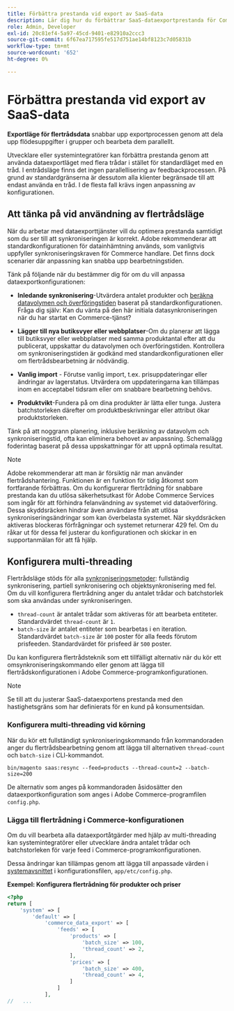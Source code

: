 ```yaml
---
title: Förbättra prestanda vid export av SaaS-data
description: Lär dig hur du förbättrar SaaS-dataexportprestanda för Commerce Services genom att använda dataexportläge med flera trådar.
role: Admin, Developer
exl-id: 20c81ef4-5a97-45cd-9401-e82910a2ccc3
source-git-commit: 6f67ea717595fe517d751ae14bf8123c7d05831b
workflow-type: tm+mt
source-wordcount: '652'
ht-degree: 0%

---
```


# Förbättra prestanda vid export av SaaS-data

**Exportläge för flertrådsdata** snabbar upp exportprocessen genom att dela upp flödesuppgifter i grupper och bearbeta dem parallellt.

Utvecklare eller systemintegratörer kan förbättra prestanda genom att använda dataexportläget med flera trådar i stället för standardläget med en tråd. I entrådsläge finns det ingen parallellisering av feedbackprocessen. På grund av standardgränserna är dessutom alla klienter begränsade till att endast använda en tråd. I de flesta fall krävs ingen anpassning av konfigurationen.

## Att tänka på vid användning av flertrådsläge

När du arbetar med dataexporttjänster vill du optimera prestanda samtidigt som du ser till att synkroniseringen är korrekt.
Adobe rekommenderar att standardkonfigurationen för datainhämtning används, som vanligtvis uppfyller synkroniseringskraven för Commerce handlare. Det finns dock scenarier där anpassning kan snabba upp bearbetningstiden.

Tänk på följande när du bestämmer dig för om du vill anpassa dataexportkonfigurationen:

- **Inledande synkronisering**-Utvärdera antalet produkter och [beräkna datavolymen och överföringstiden](estimate-data-volume-sync-time.md) baserat på standardkonfigurationen. Fråga dig själv: Kan du vänta på den här initiala datasynkroniseringen när du har startat en Commerce-tjänst?

- **Lägger till nya butiksvyer eller webbplatser**-Om du planerar att lägga till butiksvyer eller webbplatser med samma produktantal efter att du publicerat, uppskattar du datavolymen och överföringstiden. Kontrollera om synkroniseringstiden är godkänd med standardkonfigurationen eller om flertrådsbearbetning är nödvändig.

- **Vanlig import** - Förutse vanlig import, t.ex. prisuppdateringar eller ändringar av lagerstatus. Utvärdera om uppdateringarna kan tillämpas inom en acceptabel tidsram eller om snabbare bearbetning behövs.

- **Produktvikt**-Fundera på om dina produkter är lätta eller tunga. Justera batchstorleken därefter om produktbeskrivningar eller attribut ökar produktstorleken.

Tänk på att noggrann planering, inklusive beräkning av datavolym och synkroniseringstid, ofta kan eliminera behovet av anpassning. Schemalägg foderintag baserat på dessa uppskattningar för att uppnå optimala resultat.

>[!NOTE]
>
>Adobe rekommenderar att man är försiktig när man använder flertrådshantering. Funktionen är en funktion för tidig åtkomst som fortfarande förbättras. Om du konfigurerar flertrådning för snabbare prestanda kan du utlösa säkerhetsutkast för Adobe Commerce Services som ingår för att förhindra felanvändning av systemet vid dataöverföring. Dessa skyddsräcken hindrar även användare från att utlösa synkroniseringsändringar som kan överbelasta systemet. När skyddsräcken aktiveras blockeras förfrågningar och systemet returnerar 429 fel. Om du råkar ut för dessa fel justerar du konfigurationen och skickar in en supportanmälan för att få hjälp.

## Konfigurera multi-threading

Flertrådsläge stöds för alla [synkroniseringsmetoder](data-synchronization.md#synchronization-process): fullständig synkronisering, partiell synkronisering och objektsynkronisering med fel. Om du vill konfigurera flertrådning anger du antalet trådar och batchstorlek som ska användas under synkroniseringen.

- `thread-count` är antalet trådar som aktiveras för att bearbeta entiteter. Standardvärdet `thread-count` är `1`.
- `batch-size` är antalet entiteter som bearbetas i en iteration. Standardvärdet `batch-size` är `100` poster för alla feeds förutom prisfeeden. Standardvärdet för prisfeed är `500` poster.

Du kan konfigurera flertrådsteknik som ett tillfälligt alternativ när du kör ett omsynkroniseringskommando eller genom att lägga till flertrådskonfigurationen i Adobe Commerce-programkonfigurationen.

>[!NOTE]
>
>Se till att du justerar SaaS-dataexportens prestanda med den hastighetsgräns som har definierats för en kund på konsumentsidan.

### Konfigurera multi-threading vid körning

När du kör ett fullständigt synkroniseringskommando från kommandoraden anger du flertrådsbearbetning genom att lägga till alternativen `thread-count` och `batch-size` i CLI-kommandot.

```
bin/magento saas:resync --feed=products --thread-count=2 --batch-size=200
```

De alternativ som anges på kommandoraden åsidosätter den dataexportkonfiguration som anges i Adobe Commerce-programfilen `config.php`.

### Lägga till flertrådning i Commerce-konfigurationen

Om du vill bearbeta alla dataexportåtgärder med hjälp av multi-threading kan systemintegratörer eller utvecklare ändra antalet trådar och batchstorleken för varje feed i Commerce-programkonfigurationen.

Dessa ändringar kan tillämpas genom att lägga till anpassade värden i [systemavsnittet](https://experienceleague.adobe.com/en/docs/commerce-operations/configuration-guide/files/config-reference-configphp#system) i konfigurationsfilen, `app/etc/config.php`.

**Exempel: Konfigurera flertrådning för produkter och priser**

```php
<?php
return [
    'system' => [
        'default' => [
            'commerce_data_export' => [
                'feeds' => [
                    'products' => [
                        'batch_size' => 100,
                        'thread_count' => 2,
                    ],
                    'prices' => [
                        'batch_size' => 400,
                        'thread_count' => 4,
                    ]
                ]
            ],
//   ...
```
